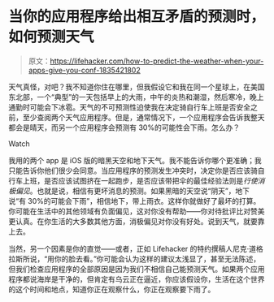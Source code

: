 # 当你的应用程序给出相互矛盾的预测时，如何预测天气

> 原文：<https://lifehacker.com/how-to-predict-the-weather-when-your-apps-give-you-conf-1835421802>

天气真怪，对吧？我不知道你住在哪里，但我假设它和我在同一个星球上，在美国东北部，一个“典型”的一天包括早上的大雨，中午的炎热和潮湿，然后寒冷，晚上通勤时可能会下冰雹。天气的不可预测性迫使我在决定骑自行车上班是否安全之前，至少查阅两个天气应用程序。但是，通常情况下，一个应用程序会告诉我整天都会是晴天，而另一个应用程序会预测有 30%的可能性会下雨。怎么办？

Watch

我用的两个 app 是 iOS 版的暗黑天空和地下天气。我不能告诉你哪个更准确；我只能告诉你他们很少会同意。当应用程序的预测发生冲突时，决定你是否应该骑自行车上班，是否应该试图挤在一起跑步，是否应该带把伞的最佳经验法则是*行使消极偏见*。也就是说，相信有更坏消息的预测。如果黑暗的天空说“阴天”，地下说“有 30%的可能会下雨”，相信地下，带上雨衣。这样你就做好了最坏的打算。你可能在生活中的其他领域有负面偏见，这对你没有帮助——你对待批评比对赞美更认真。在你生活的大多数其他方面，消极偏见对你没有好处。说到天气，就要靠上去。

当然，另一个因素是你的直觉——或者，正如 Lifehacker 的特约撰稿人尼克·道格拉斯所说，“用你的脸去看。”你可能会认为这样的建议太浅显了，甚至无法陈述，但我们检查应用程序的全部原因是因为我们不相信自己能预测天气。如果两个应用程序都说海岸是干净的，但肯定有乌云正在逼近，你应该假设你，生活在这个世界的这个时间和地点，知道你正在观察什么，你正在观察要下雨了。